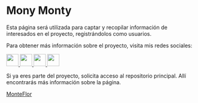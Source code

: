 # Mony Monty

Esta página será utilizada para captar y recopilar información de interesados en el proyecto, registrándolos como usuarios.

Para obtener más información sobre el proyecto, visita mis redes sociales:

<p align="left"> 
    <a href="https://discord.com/users/Oug#6073" target="_blank" rel="noreferrer">
        <img src="https://raw.githubusercontent.com/danielcranney/readme-generator/main/public/icons/socials/discord.svg" width="32" height="32" />
    </a>
    <a href="https://www.github.com/OugMontiel" target="_blank" rel="noreferrer">
        <img src="https://raw.githubusercontent.com/danielcranney/readme-generator/main/public/icons/socials/github.svg" width="32" height="32" />
    </a>
    <a href="http://www.instagram.com/oug_montiel/" target="_blank" rel="noreferrer">
        <img src="https://raw.githubusercontent.com/danielcranney/readme-generator/main/public/icons/socials/instagram.svg" width="32" height="32" />
        </a>
    <a href="https://www.linkedin.com/in/diego-alejandro-montiel-florez-data-science/" target="_blank" rel="noreferrer">
    <img src="https://raw.githubusercontent.com/danielcranney/readme-generator/main/public/icons/socials/linkedin.svg" width="32" height="32" />
    </a>
</p>
Si ya eres parte del proyecto, solicita acceso al repositorio principal. Allí encontrarás más información sobre la página.

[MonteFlor](https://github.com/OugMontiel/MonteFlor)

